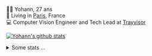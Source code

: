 <p>
  👨🏻 <bold>Yohann</bold>, 27 ans<br/>
  💼 Living in <a href="https://www.google.com/maps?q=paris">Paris</a>, France<br/>
  💻 Computer Vision Engineer and Tech Lead at <a href="https://trayvisor.com/">Trayvisor</a><br/>
</p>

<a href="https://github.com/anuraghazra/github-readme-stats"><img align="center" src="https://github-readme-stats-go94hl40s-yohann84l.vercel.app//api?username=yohann84L&show_icons=true&include_all_commits=true" alt="Yohann's github stats" /> </a>


<details>
  <summary>Some stats ...</summary><br/>
  

<!--START_SECTION:waka-->
![Code Time](http://img.shields.io/badge/Code%20Time-990%20hrs%2045%20mins-blue)

![Profile Views](http://img.shields.io/badge/Profile%20Views-0-blue)

**🐱 My GitHub Data** 

> 📦 440.7 kB Used in GitHub's Storage 
 > 
> 🏆 73 Contributions in the Year 2024
 > 
> 🚫 Not Opted to Hire
 > 
> 📜 24 Public Repositories 
 > 
> 🔑 21 Private Repositories 
 > 
**I'm an Early 🐤** 

```text
🌞 Morning                16809 commits       ████████░░░░░░░░░░░░░░░░░   30.37 % 
🌆 Daytime                32002 commits       ██████████████░░░░░░░░░░░   57.81 % 
🌃 Evening                6382 commits        ███░░░░░░░░░░░░░░░░░░░░░░   11.53 % 
🌙 Night                  163 commits         ░░░░░░░░░░░░░░░░░░░░░░░░░   00.29 % 
```
📅 **I'm Most Productive on Wednesday** 

```text
Monday                   10644 commits       █████░░░░░░░░░░░░░░░░░░░░   19.23 % 
Tuesday                  10251 commits       █████░░░░░░░░░░░░░░░░░░░░   18.52 % 
Wednesday                12007 commits       █████░░░░░░░░░░░░░░░░░░░░   21.69 % 
Thursday                 11463 commits       █████░░░░░░░░░░░░░░░░░░░░   20.71 % 
Friday                   10165 commits       █████░░░░░░░░░░░░░░░░░░░░   18.36 % 
Saturday                 322 commits         ░░░░░░░░░░░░░░░░░░░░░░░░░   00.58 % 
Sunday                   504 commits         ░░░░░░░░░░░░░░░░░░░░░░░░░   00.91 % 
```


📊 **This Week I Spent My Time On** 

```text
🕑︎ Time Zone: Europe/Paris

💬 Programming Languages: 
Python                   12 hrs 9 mins       ████████████░░░░░░░░░░░░░   46.66 % 
YAML                     9 hrs 28 mins       █████████░░░░░░░░░░░░░░░░   36.37 % 
Jupyter                  2 hrs 21 mins       ██░░░░░░░░░░░░░░░░░░░░░░░   09.03 % 
Text                     27 mins             ░░░░░░░░░░░░░░░░░░░░░░░░░   01.73 % 
Requirements.txt         22 mins             ░░░░░░░░░░░░░░░░░░░░░░░░░   01.46 % 

🔥 Editors: 
PyCharm                  25 hrs 28 mins      ████████████████████████░   97.76 % 
VS Code                  21 mins             ░░░░░░░░░░░░░░░░░░░░░░░░░   01.37 % 
WebStorm                 13 mins             ░░░░░░░░░░░░░░░░░░░░░░░░░   00.87 % 

💻 Operating System: 
Mac                      26 hrs 3 mins       █████████████████████████   100.00 % 
```

**I Mostly Code in Python** 

```text
Python                   23 repos            █████████████░░░░░░░░░░░░   53.49 % 
Jupyter Notebook         5 repos             ███░░░░░░░░░░░░░░░░░░░░░░   11.63 % 
JavaScript               3 repos             ██░░░░░░░░░░░░░░░░░░░░░░░   06.98 % 
HTML                     2 repos             █░░░░░░░░░░░░░░░░░░░░░░░░   04.65 % 
Shell                    1 repo              █░░░░░░░░░░░░░░░░░░░░░░░░   02.33 % 
```




 Last Updated on 18/01/2024 00:30:37 UTC
<!--END_SECTION:waka-->
